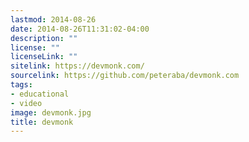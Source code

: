 ```yaml
---
lastmod: 2014-08-26
date: 2014-08-26T11:31:02-04:00
description: ""
license: ""
licenseLink: ""
sitelink: https://devmonk.com/
sourcelink: https://github.com/peteraba/devmonk.com
tags:
- educational
- video
image: devmonk.jpg
title: devmonk
---
```


